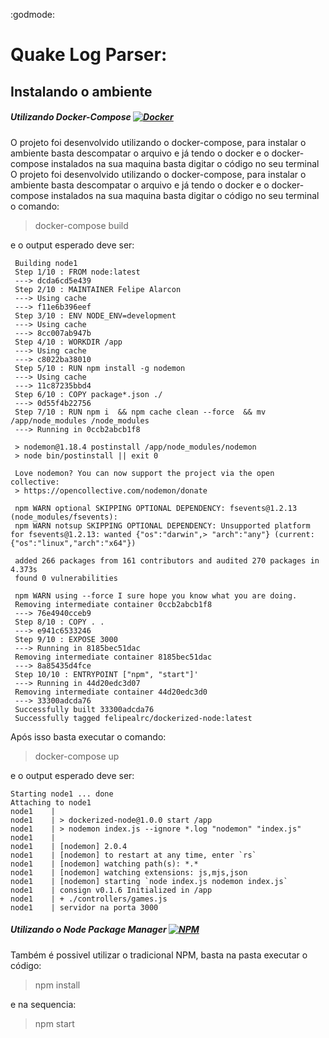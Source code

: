 :godmode:
# Quake Log Parser:

## Instalando o ambiente

##### Utilizando Docker-Compose [![Docker](https://img.shields.io/badge/-Docker-purple?style=flat-square&logo=docker&link=https://github.com/felipealrc/quakeLogParser#utilizando-docker-compose-)](https://github.com/felipealrc/quakeLogParser#utilizando-docker-compose-)

O projeto foi desenvolvido utilizando o docker-compose, para instalar o ambiente basta descompatar o arquivo e já tendo o docker e o docker-compose instalados na sua maquina basta digitar o código no seu terminal
O projeto foi desenvolvido utilizando o docker-compose, para instalar o ambiente basta descompatar o arquivo e já tendo o docker e o docker-compose instalados na sua maquina basta digitar o código no seu terminal o comando:
>docker-compose build

e o output esperado deve ser:
```
 Building node1
 Step 1/10 : FROM node:latest
 ---> dcda6cd5e439
 Step 2/10 : MAINTAINER Felipe Alarcon
 ---> Using cache
 ---> f11e6b396eef
 Step 3/10 : ENV NODE_ENV=development
 ---> Using cache
 ---> 8cc007ab947b
 Step 4/10 : WORKDIR /app
 ---> Using cache
 ---> c8022ba38010
 Step 5/10 : RUN npm install -g nodemon
 ---> Using cache
 ---> 11c87235bbd4
 Step 6/10 : COPY package*.json ./
 ---> 0d55f4b22756
 Step 7/10 : RUN npm i  && npm cache clean --force  && mv /app/node_modules /node_modules
 ---> Running in 0ccb2abcb1f8
    
 > nodemon@1.18.4 postinstall /app/node_modules/nodemon
 > node bin/postinstall || exit 0

 Love nodemon? You can now support the project via the open collective:
 > https://opencollective.com/nodemon/donate

 npm WARN optional SKIPPING OPTIONAL DEPENDENCY: fsevents@1.2.13 (node_modules/fsevents):
 npm WARN notsup SKIPPING OPTIONAL DEPENDENCY: Unsupported platform for fsevents@1.2.13: wanted {"os":"darwin",> "arch":"any"} (current: {"os":"linux","arch":"x64"})

 added 266 packages from 161 contributors and audited 270 packages in 4.373s
 found 0 vulnerabilities

 npm WARN using --force I sure hope you know what you are doing.
 Removing intermediate container 0ccb2abcb1f8
 ---> 76e4940cceb9
 Step 8/10 : COPY . .
 ---> e941c6533246
 Step 9/10 : EXPOSE 3000
 ---> Running in 8185bec51dac
 Removing intermediate container 8185bec51dac
 ---> 8a85435d4fce
 Step 10/10 : ENTRYPOINT ["npm", "start"]'
 ---> Running in 44d20edc3d07
 Removing intermediate container 44d20edc3d0
 ---> 33300adcda76
 Successfully built 33300adcda76
 Successfully tagged felipealrc/dockerized-node:latest
 ```
 Após isso basta executar o comando:
 >docker-compose up
 
 e o output esperado deve ser:
 ```
Starting node1 ... done
Attaching to node1
node1    | 
node1    | > dockerized-node@1.0.0 start /app
node1    | > nodemon index.js --ignore *.log "nodemon" "index.js"
node1    | 
node1    | [nodemon] 2.0.4
node1    | [nodemon] to restart at any time, enter `rs`
node1    | [nodemon] watching path(s): *.*
node1    | [nodemon] watching extensions: js,mjs,json
node1    | [nodemon] starting `node index.js nodemon index.js`
node1    | consign v0.1.6 Initialized in /app
node1    | + ./controllers/games.js
node1    | servidor na porta 3000
 ```
##### Utilizando o Node Package Manager [![NPM](https://img.shields.io/badge/-NPM-Black?logo=NPM&style=flat-square&link=https://github.com/felipealrc/quakeLogParser#utilizando-o-node-package-manager-)](https://github.com/felipealrc/quakeLogParser#utilizando-o-node-package-manager-)

Também é possivel utilizar o tradicional NPM, basta na pasta executar o código:
>npm install

e na sequencia:

>npm start
